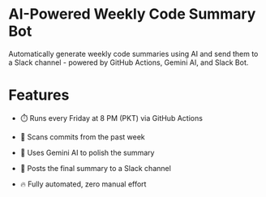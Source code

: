 # AI-Powered Weekly Code Summary Bot
Automatically generate weekly code summaries using AI and send them to a Slack channel - powered by GitHub Actions, Gemini AI, and Slack Bot.

# Features
- ⏱️ Runs every Friday at 8 PM (PKT) via GitHub Actions

- 📄 Scans commits from the past week

- 🤖 Uses Gemini AI to polish the summary

- 💬 Posts the final summary to a Slack channel

- 🔥 Fully automated, zero manual effort
